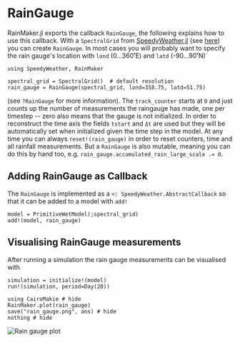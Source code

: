 # RainGauge

RainMaker.jl exports the callback `RainGauge`, the following explains
how to use this callback. With a `SpectralGrid` from
[SpeedyWeather.jl](https://github.com/SpeedyWeather/SpeedyWeather.jl) (see
[here](https://speedyweather.github.io/SpeedyWeather.jl/dev/how_to_run_speedy/#SpectralGrid))
you can create `RainGauge`. In most cases you
will probably want to specify the rain gauge's location
with `lond` (0...360˚E) and `latd` (-90...90˚N)`

```@example rain_gauge
using SpeedyWeather, RainMaker

spectral_grid = SpectralGrid()  # default resolution
rain_gauge = RainGauge(spectral_grid, lond=358.75, latd=51.75)
```

(see `?RainGauge` for more information). The `track_counter`
starts at `0` and just counts up the number of measurements the
raingauge has made, one per timestep -- zero also means that the gauge
is not initialized. In order to reconstruct the time axis
the fields `tstart` and `Δt` are used but they will be automatically
set when initialized given the time step in the model.
At any time you can always `reset!(rain_gauge)` in order
to reset counters, time and all rainfall measurements.
But a `RainGauge` is also mutable, meaning you can do
this by hand too, e.g. `rain_gauge.accumulated_rain_large_scale .= 0`.

## Adding RainGauge as Callback

The `RainGauge` is implemented as a `<: SpeedyWeather.AbstractCallback`
so that it can be added to a model with `add!`

```@example rain_gauge
model = PrimitiveWetModel(;spectral_grid)
add!(model, rain_gauge)
```

## Visualising RainGauge measurements

After running a simulation the rain gauge measurements can be visualised
with

```@example rain_gauge
simulation = initialize!(model)
run!(simulation, period=Day(20))

using CairoMakie # hide
RainMaker.plot(rain_gauge)
save("rain_gauge.png", ans) # hide
nothing # hide
```
![Rain gauge plot](rain_gauge.png)

